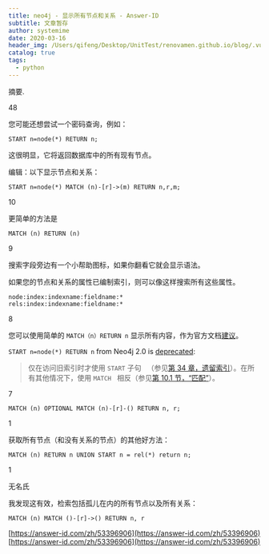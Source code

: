 ```yaml
---
title: neo4j - 显示所有节点和关系 - Answer-ID
subtitle: 文章暂存
author: systemime
date: 2020-03-16
header_img: /Users/qifeng/Desktop/UnitTest/renovamen.github.io/blog/.vuepress/public/img/in-post/header/3.jpg
catalog: true
tags:
  - python
---
```

摘要.

<!-- more -->
[](https://answer-id.com/zh/53396906#answer-57097587)48

您可能还想尝试一个密码查询，例如：

```
START n=node(*) RETURN n;

```

这很明显，它将返回数据库中的所有现有节点。

编辑：以下显示节点和关系：

```
START n=node(*) MATCH (n)-[r]->(m) RETURN n,r,m;

```

[](https://answer-id.com/zh/53396906#answer-57097590)10

更简单的方法是

```
MATCH (n) RETURN (n)

```

[](https://answer-id.com/zh/53396906#answer-57097586)9

搜索字段旁边有一个小帮助图标，如果你翻看它就会显示语法。

如果您的节点和关系的属性已编制​​索引，则可以像这样搜索所有这些属性。

```
node:index:indexname:fieldname:*
rels:index:indexname:fieldname:*

```

[](https://answer-id.com/zh/53396906#answer-57097589)8

您可以使用简单的 `MATCH（n）RETURN n` 显示所有内容，作为官方文档[建议](https://answer-id.com/zh/%E2%80%9Chttp://docs.neo4j.org/chunked/stable/query-match.html#match-%E5%BE%97%E5%88%B0-%E6%89%80%E6%9C%89%E8%8A%82%E7%82%B9%E2%80%9C)。

`START n=node(*) RETURN n` from Neo4j 2.0 is [deprecated](http://docs.neo4j.org/chunked/stable/query-start.html):

> 仅在访问旧索引时才使用 `START` 子句   （参见[第 34 章，遗留索引](http://docs.neo4j.org/chunked/stable/indexing.html)）。在所有其他情况下，使用 `MATCH`   相反（参见[第 10.1 节，“匹配”](http://docs.neo4j.org/chunked/stable/query-match.html)）。

[](https://answer-id.com/zh/53396906#answer-57097592)7

```
MATCH (n) OPTIONAL MATCH (n)-[r]-() RETURN n, r;

```

[](https://answer-id.com/zh/53396906#answer-57097588)1

获取所有节点（和没有关系的节点）的其他好方法：

```
MATCH (n) RETURN n UNION START n = rel(*) return n;

```

[](https://answer-id.com/zh/53396906#answer-57097591)1

无名氏

我发现这有效，检索包括孤儿在内的所有节点以及所有关系：

```
MATCH (n) MATCH ()-[r]->() RETURN n, r

```

 [https://answer-id.com/zh/53396906](https://answer-id.com/zh/53396906) 
 [https://answer-id.com/zh/53396906](https://answer-id.com/zh/53396906)
